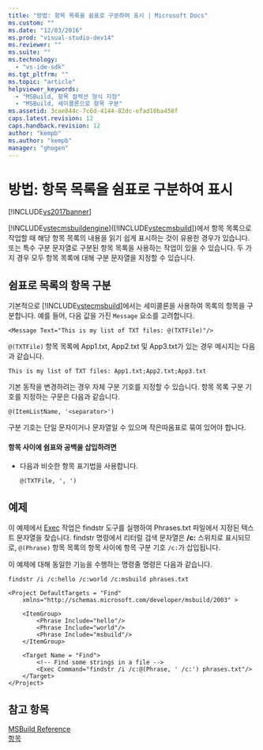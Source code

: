 ```yaml
---
title: "방법: 항목 목록을 쉼표로 구분하여 표시 | Microsoft Docs"
ms.custom: ""
ms.date: "12/03/2016"
ms.prod: "visual-studio-dev14"
ms.reviewer: ""
ms.suite: ""
ms.technology: 
  - "vs-ide-sdk"
ms.tgt_pltfrm: ""
ms.topic: "article"
helpviewer_keywords: 
  - "MSBuild, 항목 컬렉션 형식 지정"
  - "MSBuild, 세미콜론으로 항목 구분"
ms.assetid: 3cae844c-7c6d-4144-82dc-efad10ba458f
caps.latest.revision: 12
caps.handback.revision: 12
author: "kempb"
ms.author: "kempb"
manager: "ghogen"
---
```

# 방법: 항목 목록을 쉼표로 구분하여 표시
[!INCLUDE[vs2017banner](../code-quality/includes/vs2017banner.md)]

[!INCLUDE[vstecmsbuildengine](../msbuild/includes/vstecmsbuildengine_md.md)]\([!INCLUDE[vstecmsbuild](../extensibility/internals/includes/vstecmsbuild_md.md)]\)에서 항목 목록으로 작업할 때 해당 항목 목록의 내용을 읽기 쉽게 표시하는 것이 유용한 경우가 있습니다.  또는 특수 구분 문자열로 구분된 항목 목록을 사용하는 작업이 있을 수 있습니다.  두 가지 경우 모두 항목 목록에 대해 구분 문자열을 지정할 수 있습니다.  
  
## 쉼표로 목록의 항목 구분  
 기본적으로 [!INCLUDE[vstecmsbuild](../extensibility/internals/includes/vstecmsbuild_md.md)]에서는 세미콜론을 사용하여 목록의 항목을 구분합니다.  예를 들어, 다음 값을 가진 `Message` 요소를 고려합니다.  
  
 `<Message Text="This is my list of TXT files: @(TXTFile)"/>`  
  
 `@(TXTFile)` 항목 목록에 App1.txt, App2.txt 및 App3.txt가 있는 경우 메시지는 다음과 같습니다.  
  
 `This is my list of TXT files: App1.txt;App2.txt;App3.txt`  
  
 기본 동작을 변경하려는 경우 자체 구분 기호를 지정할 수 있습니다.  항목 목록 구분 기호를 지정하는 구문은 다음과 같습니다.  
  
 `@(ItemListName, '<separator>')`  
  
 구분 기호는 단일 문자이거나 문자열일 수 있으며 작은따옴표로 묶여 있어야 합니다.  
  
#### 항목 사이에 쉼표와 공백을 삽입하려면  
  
-   다음과 비슷한 항목 표기법을 사용합니다.  
  
     `@(TXTFile, ', ')`  
  
## 예제  
 이 예제에서 [Exec](../msbuild/exec-task.md) 작업은 findstr 도구를 실행하여 Phrases.txt 파일에서 지정된 텍스트 문자열을 찾습니다.  findstr 명령에서 리터럴 검색 문자열은 **\/c:** 스위치로 표시되므로, `@(Phrase)` 항목 목록의 항목 사이에 항목 구분 기호 `/c:`가 삽입됩니다.  
  
 이 예제에 대해 동일한 기능을 수행하는 명령줄 명령은 다음과 같습니다.  
  
 `findstr /i /c:hello /c:world /c:msbuild phrases.txt`  
  
```  
<Project DefaultTargets = "Find"  
    xmlns="http://schemas.microsoft.com/developer/msbuild/2003" >  
  
    <ItemGroup>  
        <Phrase Include="hello"/>  
        <Phrase Include="world"/>  
        <Phrase Include="msbuild"/>  
    </ItemGroup>  
  
    <Target Name = "Find">  
        <!-- Find some strings in a file -->  
        <Exec Command="findstr /i /c:@(Phrase, ' /c:') phrases.txt"/>  
    </Target>  
</Project>  
```  
  
## 참고 항목  
 [MSBuild Reference](../msbuild/msbuild-reference.md)   
 [항목](../msbuild/msbuild-items.md)